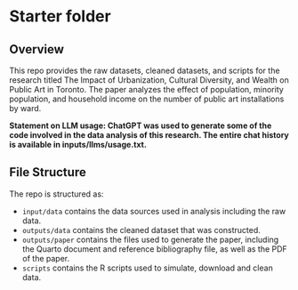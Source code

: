 # Starter folder

## Overview


This repo provides the raw datasets, cleaned datasets, and scripts for the research titled The Impact of Urbanization, Cultural Diversity, and Wealth on Public Art in Toronto. The paper analyzes the effect of population, minority population, and household income on the number of public art installations by ward. 

**Statement on LLM usage: ChatGPT was used to generate some of the code involved in the data analysis of this research. The entire chat history is available in inputs/llms/usage.txt.**



## File Structure

The repo is structured as:

-   `input/data` contains the data sources used in analysis including the raw data.
-   `outputs/data` contains the cleaned dataset that was constructed.
-   `outputs/paper` contains the files used to generate the paper, including the Quarto document and reference bibliography file, as well as the PDF of the paper. 
-   `scripts` contains the R scripts used to simulate, download and clean data.